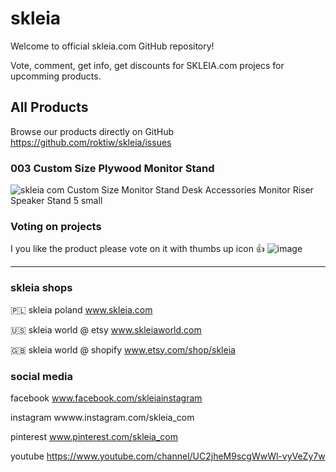 # skleia
Welcome to official skleia.com GitHub repository!

Vote, comment, get info, get discounts for SKLEIA.com projecs for upcomming products.


## All Products
Browse our products directly on GitHub
https://github.com/roktiw/skleia/issues

### 003 Custom Size Plywood Monitor Stand
![skleia com Custom Size Monitor Stand Desk Accessories Monitor Riser Speaker Stand 5 small](https://user-images.githubusercontent.com/6304323/115061384-67255300-9ee9-11eb-8462-4969c945c454.jpeg)


### Voting on projects
I you like the product please vote on it with thumbs up icon 👍
![image](https://user-images.githubusercontent.com/6304323/115060898-b323c800-9ee8-11eb-99f2-a8cbcc9f9716.png)

---
### skleia shops

🇵🇱 skleia poland www.skleia.com

🇺🇸 skleia world @ etsy www.skleiaworld.com

🇬🇧 skleia world @ shopify www.etsy.com/shop/skleia

### social media

facebook www.facebook.com/skleiainstagram

instagram wwww.instagram.com/skleia_com

pinterest www.pinterest.com/skleia_com

youtube https://www.youtube.com/channel/UC2jheM9scgWwWl-vyVeZy7w
